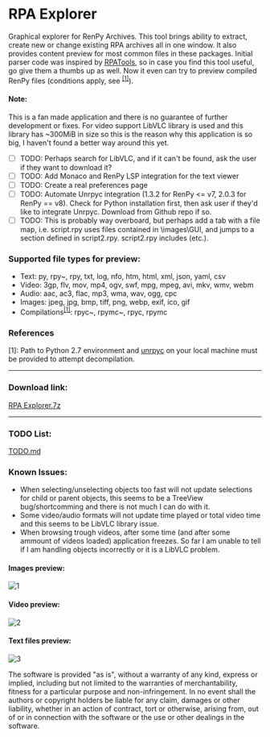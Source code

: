 # RPA Explorer

Graphical explorer for RenPy Archives. This tool brings ability to extract, create new or change existing RPA archives all in one window. It also provides content preview for most common files in these packages. Initial parser code was inspired by [RPATools](https://github.com/Shizmob/rpatool), so in case you find this tool useful, go give them a thumbs up as well. Now it even can try to preview compiled RenPy files (conditions apply, see <sup>[[1]](#reference1)</sup>).

#### Note:

This is a fan made application and there is no guarantee of further development or fixes. For video support LibVLC library is used and this library has ~300MiB in size so this is the reason why this application is so big, I haven't found a better way around this yet.

- [ ] TODO: Perhaps search for LibVLC, and if it can't be found, ask the user if they want to download it?
- [ ] TODO: Add Monaco and RenPy LSP integration for the text viewer
- [ ] TODO: Create a real preferences page
- [ ] TODO: Automate Unrpyc integration (1.3.2 for RenPy <= v7, 2.0.3 for RenPy == v8). Check for Python installation first, then ask user if they'd like to integrate Unrpyc. Download from Github repo if so.
- [ ] TODO: This is probably way overboard, but perhaps add a tab with a file map, i.e. script.rpy uses files contained in \images\GUI, and jumps to a section defined in script2.rpy. script2.rpy includes (etc.). 

### Supported file types for preview:

- Text: py, rpy~, rpy, txt, log, nfo, htm, html, xml, json, yaml, csv
- Video: 3gp, flv, mov, mp4, ogv, swf, mpg, mpeg, avi, mkv, wmv, webm
- Audio: aac, ac3, flac, mp3, wma, wav, ogg, cpc
- Images: jpeg, jpg, bmp, tiff, png, webp, exif, ico, gif
- Compilations<sup>[[1]](#reference1)</sup>: rpyc~, rpymc~, rpyc, rpymc

### References

<a name="reference1"></a>[1]: Path to Python 2.7 environment and [unrpyc](https://github.com/CensoredUsername/unrpyc) on your local machine must be provided to attempt decompilation.

---

### Download link:

[RPA Explorer.7z](https://github.com/UniverseDevel/RPA-Explorer/blob/master/RPA%20Explorer/bin/Release/net461/RPA%20Explorer.7z)

---

### TODO List:

[TODO.md](https://github.com/UniverseDevel/RPA-Explorer/blob/master/TODO.md)

### Known Issues:

- When selecting/unselecting objects too fast will not update selections for child or parent objects, this seems to be a TreeView bug/shortcomming and there is not much I can do with it.
- Some video/audio formats will not update time played or total video time and this seems to be LibVLC library issue.
- When browsing trough videos, after some time (and after some ammount of videos loaded) application freezes. So far I am unable to tell if I am handling objects incorrectly or it is a LibVLC problem.

#### Images preview:
![1](https://user-images.githubusercontent.com/47400898/154856556-1da3d011-5631-4100-972c-f6e844967242.png)
#### Video preview:
![2](https://user-images.githubusercontent.com/47400898/154856560-71837ed7-899c-43bb-ab0d-3a10dd7844e8.png)
#### Text files preview:
![3](https://user-images.githubusercontent.com/47400898/154856564-1a588bdd-3412-491d-a070-078e17c42d19.png)

The software is provided "as is", without a warranty of any kind, express or implied, including but not limited to the warranties of merchantability, fitness for a particular purpose and non-infringement. In no event shall the authors or copyright holders be liable for any claim, damages or other liability, whether in an action of contract, tort or otherwise, arising from, out of or in connection with the software or the use or other dealings in the software.
